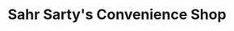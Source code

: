 ---
title: "Sahr Sarty's Convenience Shop"
url: /kailahun/sahr-sartys-convenience-shop/
shop: convenience
---
